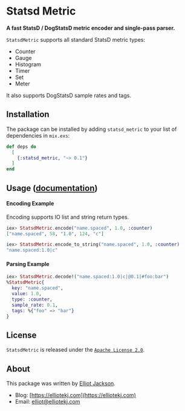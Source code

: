 # Statsd Metric

**A fast StatsD / DogStatsD metric encoder and single-pass parser.**

`StatsdMetric` supports all standard StatsD metric types:

* Counter
* Gauge
* Histogram
* Timer
* Set
* Meter

It also supports DogStatsD sample rates and tags.

## Installation

The package can be installed by adding `statsd_metric` to your list of
dependencies in `mix.exs`:

```elixir
def deps do
  [
    {:statsd_metric, "~> 0.1"}
  ]
end
```

## Usage ([documentation](https://hexdocs.pm/statsd_metric))

#### Encoding Example

Encoding supports IO list and string return types.

``` elixir
iex> StatsdMetric.encode("name.spaced", 1.0, :counter)
["name.spaced", 58, "1.0", 124, "c"]

iex> StatsdMetric.encode_to_string("name.spaced", 1.0, :counter)
"name.spaced:1.0|c"
```

#### Parsing Example

``` elixir
iex> StatsdMetric.decode!("name.spaced:1.0|c|@0.1|#foo:bar")
%StatsdMetric{
  key: "name.spaced",
  value: 1.0,
  type: :counter,
  sample_rate: 0.1,
  tags: %{"foo" => "bar"}
}
```

## License

`StatsdMetric` is released under the [`Apache License
2.0`](https://github.com/elliotekj/statsd_metric/blob/main/LICENSE).

## About

This package was written by [Elliot Jackson](https://elliotekj.com).

- Blog: [https://elliotekj.com](https://elliotekj.com)
- Email: elliot@elliotekj.com
